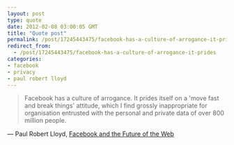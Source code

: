 ```yaml
---
layout: post
type: quote
date: 2012-02-08 03:00:05 GMT
title: "Quote post"
permalink: /post/17245443475/facebook-has-a-culture-of-arrogance-it-prides
redirect_from: 
  - /post/17245443475/facebook-has-a-culture-of-arrogance-it-prides
categories:
- facebook
- privacy
- paul robert lloyd
---
```

<blockquote>Facebook has a culture of arrogance. It prides itself on a 'move fast and break things' attitude, which I find grossly inappropriate for organisation entrusted with the personal and private data of over 800 million people.</blockquote>

 — Paul Robert Lloyd, <a href="http://paulrobertlloyd.com/2012/01/facebook/">Facebook and the Future of the Web</a>